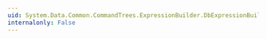 ```yaml
---
uid: System.Data.Common.CommandTrees.ExpressionBuilder.DbExpressionBuilder.InnerJoin(System.Data.Common.CommandTrees.DbExpressionBinding,System.Data.Common.CommandTrees.DbExpressionBinding,System.Data.Common.CommandTrees.DbExpression)
internalonly: False
---
```

